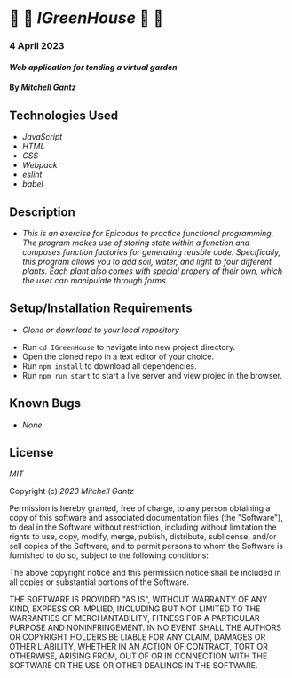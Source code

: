# :cactus: :herb: _IGreenHouse_ :cactus: :herb:

### 4 April 2023


####  _Web application for tending a virtual garden_ 

#### By _Mitchell Gantz_

 

## Technologies Used

- _JavaScript_
- _HTML_
- _CSS_
- _Webpack_
- _eslint_
- _babel_



## Description
* _This is an exercise for Epicodus to practice functional programming. The program makes use of storing state within a function and composes function factories for generating reusble code. Specifically, this program allows you to add soil, water, and light to four different plants. Each plant also comes with special propery of their own, which the user can manipulate through forms._




## Setup/Installation Requirements

- _Clone or download to your local repository_
* Run `cd IGreenHouse` to navigate into new project directory.
* Open the cloned repo in a text editor of your choice.
* Run `npm install` to download all dependencies.
* Run `npm run start` to start a live server and view projec in the browser.

## Known Bugs

- _None_

## License

_MIT_

Copyright (c) _2023_  _Mitchell Gantz_

Permission is hereby granted, free of charge, to any person obtaining a copy of this software and associated documentation files (the "Software"), to deal in the Software without restriction, including without limitation the rights to use, copy, modify, merge, publish, distribute, sublicense, and/or sell copies of the Software, and to permit persons to whom the Software is furnished to do so, subject to the following conditions:

The above copyright notice and this permission notice shall be included in all copies or substantial portions of the Software.

THE SOFTWARE IS PROVIDED "AS IS", WITHOUT WARRANTY OF ANY KIND, EXPRESS OR IMPLIED, INCLUDING BUT NOT LIMITED TO THE WARRANTIES OF MERCHANTABILITY, FITNESS FOR A PARTICULAR PURPOSE AND NONINFRINGEMENT. IN NO EVENT SHALL THE AUTHORS OR COPYRIGHT HOLDERS BE LIABLE FOR ANY CLAIM, DAMAGES OR OTHER LIABILITY, WHETHER IN AN ACTION OF CONTRACT, TORT OR OTHERWISE, ARISING FROM, OUT OF OR IN CONNECTION WITH THE SOFTWARE OR THE USE OR OTHER DEALINGS IN THE SOFTWARE.